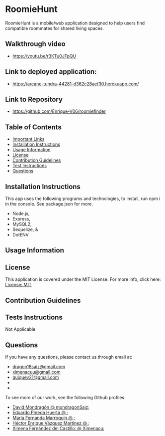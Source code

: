 # RoomieHunt
RoomieHunt is a mobile/web application designed to help users find compatible roommates for shared living spaces.

## Walkthrough video
- https://youtu.be/r3KTu0JFpQU

## Link to deployed application:
- https://arcane-tundra-44281-d362c28aef30.herokuapp.com/

## Link to Repository
- https://github.com/Enrique-V06/roomiefinder

## Table of Contents 
* [Important Links](#important-links)
* [Installation Instructions](#installation-instructions)
* [Usage Information](#usage-information)
* [License](#license)
* [Contribution Guidelines](#contribution-guidelines)
* [Test Instructions](#tests-instructions)
* [Questions](#questions)



## Installation Instructions
This app uses the following programs and technologies, to install, run npm i in the console. See package.json for more. 
* Node.js,
* Express, 
* MySQL2, 
* Sequelize, &
* DotENV

## Usage Information


## License
This application is covered under the MIT License. For more info, click here: [License: MIT](https://opensource.org/licenses/MIT)

## Contribution Guidelines


## Tests Instructions
Not Applicable

## Questions
 If you have any questions, please contact us through email at: 
 -  dragon18saiz@gmail.com
 -  ximenacuu@gmail.com 
 -  quiquev21@gmail.com
 -  
 -
To see more of our work, see the following Github profiles: 
- [David Mondragón @ mondragonSaiz](https://github.com/mondragonSaiz);
- [Eduardo Pineda Huerta @ ](https://github.com/EduardoPinedaH);
- [María Fernanda Marroquín @ ](https://github.com/MariaFernandaMarroquin);
- [Héctor Enrique Vázquez Martínez @ ](https://github.com/Enrique-V06);
- [Ximena Fernández del Castillo: @ Ximenacu](https://github.com/Ximenacu); 
